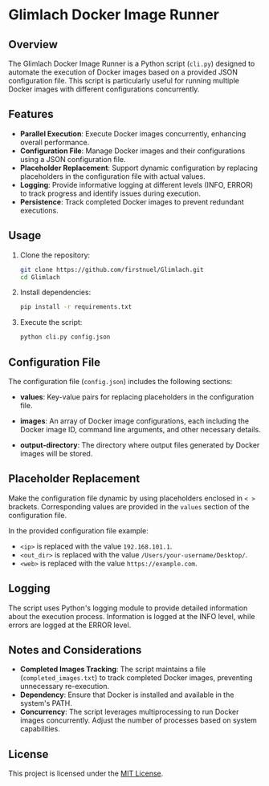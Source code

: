 # Glimlach Docker Image Runner

## Overview

The Glimlach Docker Image Runner is a Python script (`cli.py`) designed to automate the execution of Docker images based on a provided JSON configuration file. This script is particularly useful for running multiple Docker images with different configurations concurrently.

## Features

- **Parallel Execution**: Execute Docker images concurrently, enhancing overall performance.
- **Configuration File**: Manage Docker images and their configurations using a JSON configuration file.
- **Placeholder Replacement**: Support dynamic configuration by replacing placeholders in the configuration file with actual values.
- **Logging**: Provide informative logging at different levels (INFO, ERROR) to track progress and identify issues during execution.
- **Persistence**: Track completed Docker images to prevent redundant executions.

## Usage

1. Clone the repository:

    ```bash
    git clone https://github.com/firstnuel/Glimlach.git
    cd Glimlach
    ```

2. Install dependencies:

    ```bash
    pip install -r requirements.txt
    ```

3. Execute the script:

    ```bash
    python cli.py config.json
    ```

## Configuration File

The configuration file (`config.json`) includes the following sections:

- **values**: Key-value pairs for replacing placeholders in the configuration file.
  
- **images**: An array of Docker image configurations, each including the Docker image ID, command line arguments, and other necessary details.

- **output-directory**: The directory where output files generated by Docker images will be stored.

## Placeholder Replacement

Make the configuration file dynamic by using placeholders enclosed in `< >` brackets. Corresponding values are provided in the `values` section of the configuration file.

In the provided configuration file example:

- `<ip>` is replaced with the value `192.168.101.1`.
- `<out_dir>` is replaced with the value `/Users/your-username/Desktop/`.
- `<web>` is replaced with the value `https://example.com`.

## Logging

The script uses Python's logging module to provide detailed information about the execution process. Information is logged at the INFO level, while errors are logged at the ERROR level.

## Notes and Considerations

- **Completed Images Tracking**: The script maintains a file (`completed_images.txt`) to track completed Docker images, preventing unnecessary re-execution.
- **Dependency**: Ensure that Docker is installed and available in the system's PATH.
- **Concurrency**: The script leverages multiprocessing to run Docker images concurrently. Adjust the number of processes based on system capabilities.

## License

This project is licensed under the [MIT License](LICENSE).

